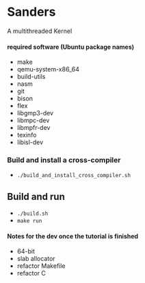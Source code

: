 # Sanders
A multithreaded Kernel

#### required software (Ubuntu package names)
* make
* qemu-system-x86_64
* build-utils
* nasm
* git
* bison
* flex
* libgmp3-dev
* libmpc-dev
* libmpfr-dev
* texinfo
* libisl-dev

### Build and install a cross-compiler
* ```./build_and_install_cross_compiler.sh```

## Build and run
* ```./build.sh```
* ```make run```

#### Notes for the dev once the tutorial is finished
* 64-bit
* slab allocator
* refactor Makefile
* refactor C
